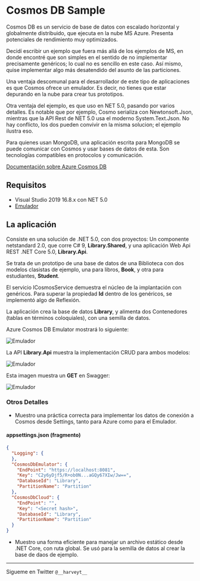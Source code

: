 # Cosmos DB Sample
Cosmos DB es un servicio de base de datos con escalado horizontal y globalmente distribuido, que ejecuta en la nube MS Azure. Presenta potenciales de rendimiento muy optimizados.

Decidí escribir un ejemplo que fuera más allá de los ejemplos de MS, en donde encontré que son simples en el sentido de no implementar precisamente genéricos; lo cual no es sencillo en este caso. Así mismo, quise implementar algo más desatendido del asunto de las particiones. 

Una ventaja descomunal para el desarrollador de este tipo de aplicaciones es que Cosmos ofrece un emulador. Es decir, no tienes que estar depurando en la nube para crear tus prototipos.

Otra ventaja del ejemplo, es que uso en NET 5.0, pasando por varios detalles. Es notable que por ejemplo, Cosmo serializa con Newtonsoft.Json, mientras que la API Rest de NET 5.0 usa el moderno System.Text.Json. No hay conflicto, los dos pueden convivir en la misma solucion; el ejemplo ilustra eso.

Para quienes usan MongoDB, una aplicación escrita para MongoDB se puede comunicar con Cosmos y usar bases de datos de esta. Son tecnologías compatibles en protocolos y comunicación.

[Documentación sobre Azure Cosmos DB](https://docs.microsoft.com/es-es/azure/cosmos-db/)


## Requisitos

  - Visual Studio 2019 16.8.x con NET 5.0
  - [Emulador](https://docs.microsoft.com/en-us/azure/cosmos-db/local-emulator-release-notes)

## La aplicación
Consiste en una solución de .NET 5.0, con dos proyectos: Un componente netstandard 2.0, que corre C# 9, **Library.Shared**, y una aplicación Web Api REST .NET Core 5.0, **Library.Api**.

Se trata de un prototipo de una base de datos de una Biblioteca con dos modelos clasistas de ejemplo, una para libros, **Book**, y otra para estudiantes, **Student**.

El servicio ICosmosService<T> demuestra el núcleo de la implantación con genéricos. Para superar la propiedad **Id** dentro de los genéricos, se implementó algo de Reflexión.

La aplicación crea la base de datos **Library**, y alimenta dos Contenedores (tablas en términos coloquiales), con una semilla de datos.

Azure Cosmos DB Emulator mostrará lo siguiente:

![Emulador](https://github.com/harveytriana/CosmosDBMock/blob/master/cdb_1.png)

La API **Library.Api** muestra la implementación CRUD para ambos modelos:

![Emulador](https://github.com/harveytriana/CosmosDBMock/blob/master/cdb_2.png)

Esta imagen muestra un **GET** en Swagger:

![Emulador](https://github.com/harveytriana/CosmosDBMock/blob/master/cdb_3.png)

### Otros Detalles

* Muestro una práctica correcta para implementar los datos de conexión a Cosmos desde Settings, tanto  para Azure como para el Emulador.

#### appsettings.json (fragmento)
```json
{
  "Logging": {
  },
  "CosmosDbEmulator": {
    "EndPoint": "https://localhost:8081",
    "Key": "C2y6yDjf5/R+ob0N...aGQy67XIw/Jw==",
    "DatabaseId": "Library",
    "PartitionName": "Partition"
  },
  "CosmosDbCloud": {
    "EndPoint": "",
    "Key": "<Secret hash>",
    "DatabaseId": "Library",
    "PartitionName": "Partition"
  }
}
```

* Muestro una forma eficiente para manejar un archivo estático desde .NET Core, con ruta global. Se usó para la semilla de datos al crear la base de daos de ejemplo.
___
Sigueme en Twitter ```@__harveyt__```






